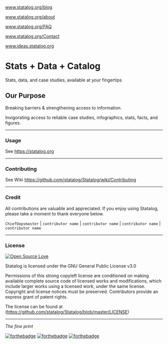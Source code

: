 www.statalog.org/blog

www.statalog.org/about

www.statalog.org/FAQ

www.statalog.org/Contact

www.ideas.statalog.org 


# Stats + Data + Catalog
Stats, data, and case studies, available at your fingertips

## Our Purpose
Breaking barriers & strengthening access to information.

Invigorating access to reliable case studies, infographics, stats, facts, and figures.

---

### Usage
See https://statalog.org

---
### Contributing
See Wiki https://github.com/statalog/Statalog/wiki/Contributing

---
### Credit
All contributions are valuable and appreciated. If you enjoy using Statalog, please take a moment to thank everyone below.

`ChiefOopsmaster` | `contributor name` | `contributor name` | `contributor name` | `contributor name`

---
### License 

[![Open Source Love](https://badges.frapsoft.com/os/gpl/gpl.svg?v=102)](https://github.com/ellerbrock/open-source-badge/)

Statalog is licensed under the GNU General Public License v3.0

Permissions of this strong copyleft license are conditioned on making available complete source code of licensed works and modifications, which include larger works using a licensed work, under the same license. Copyright and license notices must be preserved. Contributors provide an express grant of patent rights.

The license can be found at (https://github.com/statalog/Statalog/blob/master/LICENSE)

---

*The fine print*

[![forthebadge](https://forthebadge.com/images/badges/for-sharks.svg)](http://forthebadge.com) [![forthebadge](https://forthebadge.com/images/badges/does-not-contain-treenuts.svg)](http://forthebadge.com) [![forthebadge](https://forthebadge.com/images/badges/made-with-crayons.svg)](http://forthebadge.com)
